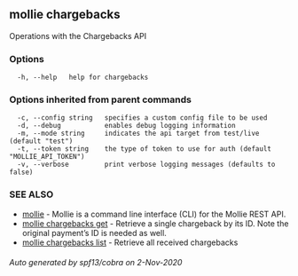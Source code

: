 ## mollie chargebacks

Operations with the Chargebacks API

### Options

```
  -h, --help   help for chargebacks
```

### Options inherited from parent commands

```
  -c, --config string   specifies a custom config file to be used
  -d, --debug           enables debug logging information
  -m, --mode string     indicates the api target from test/live (default "test")
  -t, --token string    the type of token to use for auth (default "MOLLIE_API_TOKEN")
  -v, --verbose         print verbose logging messages (defaults to false)
```

### SEE ALSO

* [mollie](mollie.md)	 - Mollie is a command line interface (CLI) for the Mollie REST API.
* [mollie chargebacks get](mollie_chargebacks_get.md)	 - Retrieve a single chargeback by its ID. Note the original payment’s ID is needed as well.
* [mollie chargebacks list](mollie_chargebacks_list.md)	 - Retrieve all received chargebacks

###### Auto generated by spf13/cobra on 2-Nov-2020
